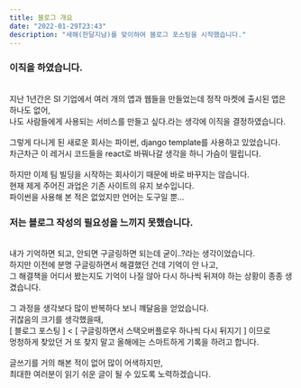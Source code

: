 ```yaml
---
title: 블로그 개요
date: "2022-01-29T23:43"
description: "새해(한달지남)를 맞이하여 블로그 포스팅을 시작했습니다."
---
```


### 이직을 하였습니다.<br>

<br>
지난 1년간은 SI 기업에서 여러 개의 앱과 웹들을 만들었는데 정작 마켓에 출시된 앱은 하나도 없어,<br>
나도 사람들에게 사용되는 서비스를 만들고 싶다.라는 생각에 이직을 결정하였습니다.<br>
<br>
그렇게 다니게 된 새로운 회사는 파이썬, django template를 사용하고 있었습니다.<br>
차근차근 이 레거시 코드들을 react로 바꿔나갈 생각을 하니 가슴이 떨립니다.<br>
<br>
하지만 이제 팀 빌딩을 시작하는 회사이기 때문에 바로 바꾸지는 않습니다.<br>
현재 제게 주어진 과업은 기존 사이트의 유지 보수입니다.<br>
파이썬을 사용해 본 적은 없었지만 언어는 도구일 뿐...

### 저는 블로그 작성의 필요성을 느끼지 못했습니다.<br>

<br>
내가 기억하면 되고, 안되면 구글링하면 되는데 굳이..?라는 생각이었습니다.<br>
하지만 이전에 분명 구글링하면서 해결했던 건데 기억이 안 나고, <br>그 해결책을 어디서 봤는지도 기억이 나질 않아 다시 하나씩 뒤져야 하는 상황이 종종 생겼습니다.<br>
<br>
그 과정을 생각보다 많이 반복하다 보니 꺠달음을 얻었습니다.<br>
귀찮음의 크기를 생각했을때,<br>
[ 블로그 포스팅 ] < [ 구글링하면서 스택오버플로우 하나씩 다시 뒤지기 ] 이므로<br>
멍청하게 찾았던 거 또 찾지 말고 올해에는 스마트하게 기록을 하려고 합니다.<br>
<br>
글쓰기를 거의 해본 적이 없어 많이 어색하지만,<br>
최대한 여러분이 읽기 쉬운 글이 될 수 있도록 노력하겠습니다.
